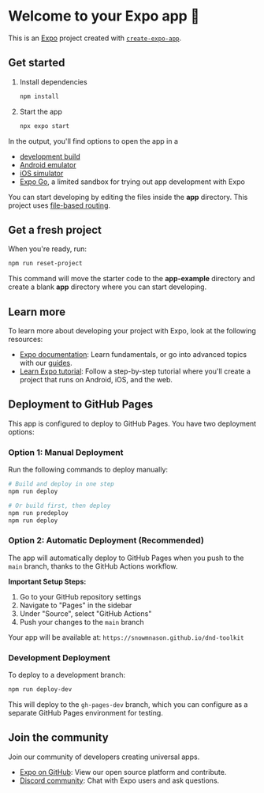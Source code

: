 # Welcome to your Expo app 👋

This is an [Expo](https://expo.dev) project created with [`create-expo-app`](https://www.npmjs.com/package/create-expo-app).

## Get started

1. Install dependencies

   ```bash
   npm install
   ```

2. Start the app

   ```bash
   npx expo start
   ```

In the output, you'll find options to open the app in a

- [development build](https://docs.expo.dev/develop/development-builds/introduction/)
- [Android emulator](https://docs.expo.dev/workflow/android-studio-emulator/)
- [iOS simulator](https://docs.expo.dev/workflow/ios-simulator/)
- [Expo Go](https://expo.dev/go), a limited sandbox for trying out app development with Expo

You can start developing by editing the files inside the **app** directory. This project uses [file-based routing](https://docs.expo.dev/router/introduction).

## Get a fresh project

When you're ready, run:

```bash
npm run reset-project
```

This command will move the starter code to the **app-example** directory and create a blank **app** directory where you can start developing.

## Learn more

To learn more about developing your project with Expo, look at the following resources:

- [Expo documentation](https://docs.expo.dev/): Learn fundamentals, or go into advanced topics with our [guides](https://docs.expo.dev/guides).
- [Learn Expo tutorial](https://docs.expo.dev/tutorial/introduction/): Follow a step-by-step tutorial where you'll create a project that runs on Android, iOS, and the web.

## Deployment to GitHub Pages

This app is configured to deploy to GitHub Pages. You have two deployment options:

### Option 1: Manual Deployment

Run the following commands to deploy manually:

```bash
# Build and deploy in one step
npm run deploy

# Or build first, then deploy
npm run predeploy
npm run deploy
```

### Option 2: Automatic Deployment (Recommended)

The app will automatically deploy to GitHub Pages when you push to the `main` branch, thanks to the GitHub Actions workflow.

**Important Setup Steps:**

1. Go to your GitHub repository settings
2. Navigate to "Pages" in the sidebar
3. Under "Source", select "GitHub Actions"
4. Push your changes to the `main` branch

Your app will be available at: `https://snowmnason.github.io/dnd-toolkit`

### Development Deployment

To deploy to a development branch:

```bash
npm run deploy-dev
```

This will deploy to the `gh-pages-dev` branch, which you can configure as a separate GitHub Pages environment for testing.

## Join the community

Join our community of developers creating universal apps.

- [Expo on GitHub](https://github.com/expo/expo): View our open source platform and contribute.
- [Discord community](https://chat.expo.dev): Chat with Expo users and ask questions.
